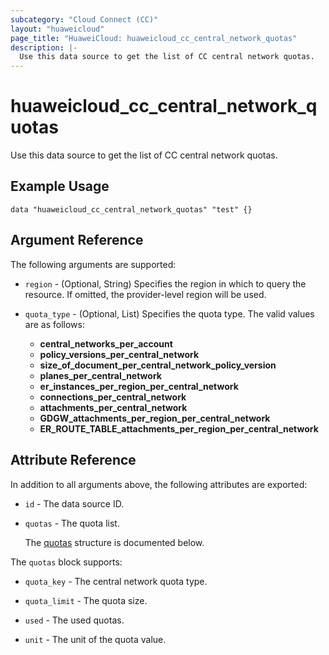 ```yaml
---
subcategory: "Cloud Connect (CC)"
layout: "huaweicloud"
page_title: "HuaweiCloud: huaweicloud_cc_central_network_quotas"
description: |-
  Use this data source to get the list of CC central network quotas.
---
```


# huaweicloud_cc_central_network_quotas

Use this data source to get the list of CC central network quotas.

## Example Usage

```hcl
data "huaweicloud_cc_central_network_quotas" "test" {}
```

## Argument Reference

The following arguments are supported:

* `region` - (Optional, String) Specifies the region in which to query the resource.
  If omitted, the provider-level region will be used.

* `quota_type` - (Optional, List) Specifies the quota type.
  The valid values are as follows:
  + **central_networks_per_account**
  + **policy_versions_per_central_network**
  + **size_of_document_per_central_network_policy_version**
  + **planes_per_central_network**
  + **er_instances_per_region_per_central_network**
  + **connections_per_central_network**
  + **attachments_per_central_network**
  + **GDGW_attachments_per_region_per_central_network**
  + **ER_ROUTE_TABLE_attachments_per_region_per_central_network**

## Attribute Reference

In addition to all arguments above, the following attributes are exported:

* `id` - The data source ID.

* `quotas` - The quota list.

  The [quotas](#quotas_struct) structure is documented below.

<a name="quotas_struct"></a>
The `quotas` block supports:

* `quota_key` - The central network quota type.

* `quota_limit` - The quota size.

* `used` - The used quotas.

* `unit` - The unit of the quota value.
